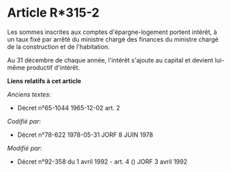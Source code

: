 # Article R*315-2

Les sommes inscrites aux comptes d'épargne-logement portent intérêt, à un taux fixé par arrêté du ministre chargé des
finances du ministre chargé de la construction et de l'habitation.

Au 31 décembre de chaque année, l'intérêt s'ajoute au capital et devient lui-même productif d'intérêt.

**Liens relatifs à cet article**

_Anciens textes_:

  - Décret n°65-1044 1965-12-02 art. 2

_Codifié par_:

  - Décret n°78-622 1978-05-31 JORF 8 JUIN 1978

_Modifié par_:

  - Décret n°92-358 du 1 avril 1992 - art. 4 () JORF 3 avril 1992
